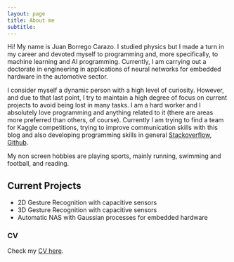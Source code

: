 ```yaml
---
layout: page
title: About me
subtitle: 
---
```


Hi! My name is Juan Borrego Carazo.  I studied physics but I made a turn in my career and
devoted myself to programming and, more specifically, to machine learning and AI programming. Currently, I am carrying out a doctorate in engineering in applications of neural networks for embedded hardware in the automotive sector. 

I consider myself a dynamic person with a high level of curiosity. However, and due to that last point, I try to maintain a high degree of focus on current projects to avoid being lost in many tasks. I am a hard worker and I absolutely love programming and anything related to it (there are areas more preferred than others, of course). Currently I am trying to find a team for Kaggle competitions, trying to improve communication skills with this blog and also developing  programming skills in general [Stackoverflow](https://stackoverflow.com/users/9875707/bcjuan), [Github](https://github.com/BCJuan).

My non screen hobbies are playing sports, mainly running, swimming and football, and reading.

## Current Projects

+ 2D Gesture Recognition with capacitive sensors
+ 3D Gesture Recognition with capacitive sensors
+ Automatic NAS with Gaussian processes for embedded hardware

### CV

Check my [CV here]({{site.baseurl}}/img/cv_4.pdf).
